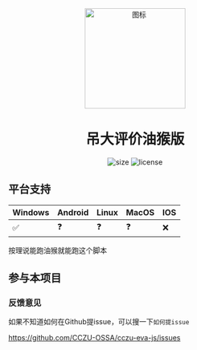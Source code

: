 <div align=center>
  <img width=200 src="doc\icon.png"  alt="图标"/>
  <h1 align="center">吊大评价油猴版</h1>
</div>
<div align=center>


  <img src="https://img.shields.io/github/languages/code-size/CCZU-OSSA/cczu-eva-js?color=green" alt="size">
  <img src="https://img.shields.io/github/license/CCZU-OSSA/cczu-eva-js" alt="license">
</div>

## 平台支持

| Windows | Android | Linux | MacOS | IOS |
| ------- | ------- | ----- | ----- | --- |
| ✅       | ❓       | ❓     | ❓     | ❌   |

按理说能跑油猴就能跑这个脚本

## 参与本项目

### 反馈意见

如果不知道如何在Github提issue，可以搜一下`如何提issue`

https://github.com/CCZU-OSSA/cczu-eva-js/issues
